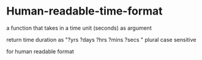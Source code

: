 # Human-readable-time-format

a function that takes in a time unit (seconds) as argument

return time duration as "?yrs ?days ?hrs ?mins ?secs " 
plural case sensitive

for human readable format
